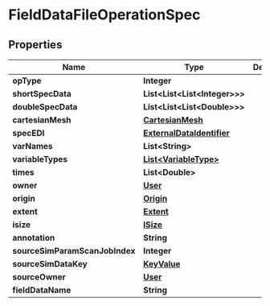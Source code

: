 

# FieldDataFileOperationSpec


## Properties

| Name | Type | Description | Notes |
|------------ | ------------- | ------------- | -------------|
|**opType** | **Integer** |  |  [optional] |
|**shortSpecData** | **List&lt;List&lt;List&lt;Integer&gt;&gt;&gt;** |  |  [optional] |
|**doubleSpecData** | **List&lt;List&lt;List&lt;Double&gt;&gt;&gt;** |  |  [optional] |
|**cartesianMesh** | [**CartesianMesh**](CartesianMesh.md) |  |  [optional] |
|**specEDI** | [**ExternalDataIdentifier**](ExternalDataIdentifier.md) |  |  [optional] |
|**varNames** | **List&lt;String&gt;** |  |  [optional] |
|**variableTypes** | [**List&lt;VariableType&gt;**](VariableType.md) |  |  [optional] |
|**times** | **List&lt;Double&gt;** |  |  [optional] |
|**owner** | [**User**](User.md) |  |  [optional] |
|**origin** | [**Origin**](Origin.md) |  |  [optional] |
|**extent** | [**Extent**](Extent.md) |  |  [optional] |
|**isize** | [**ISize**](ISize.md) |  |  [optional] |
|**annotation** | **String** |  |  [optional] |
|**sourceSimParamScanJobIndex** | **Integer** |  |  [optional] |
|**sourceSimDataKey** | [**KeyValue**](KeyValue.md) |  |  [optional] |
|**sourceOwner** | [**User**](User.md) |  |  [optional] |
|**fieldDataName** | **String** |  |  [optional] |



